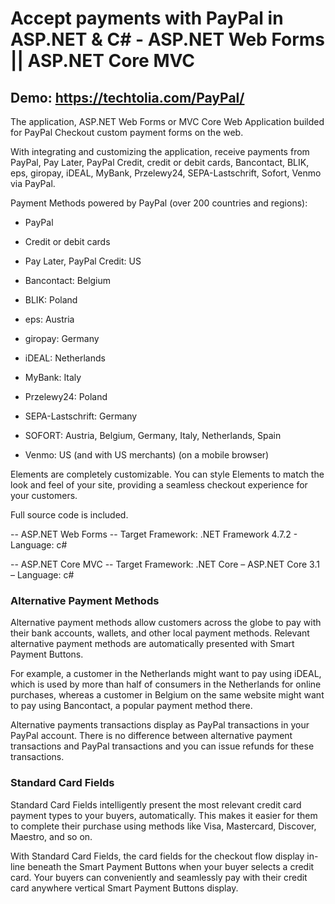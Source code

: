 # Accept payments with PayPal in ASP.NET &amp; C# - ASP.NET Web Forms || ASP.NET Core MVC

## Demo: https://techtolia.com/PayPal/

The application, ASP.NET Web Forms or MVC Core Web Application builded for PayPal Checkout custom payment forms on the web.

With integrating and customizing the application, receive payments from PayPal, Pay Later, PayPal Credit, credit or debit cards, Bancontact, BLIK, eps, giropay, iDEAL, MyBank, Przelewy24, SEPA-Lastschrift, Sofort, Venmo via PayPal.

Payment Methods powered by PayPal (over 200 countries and regions):

- PayPal

- Credit or debit cards

- Pay Later, PayPal Credit: US

- Bancontact: Belgium

- BLIK: Poland

- eps: Austria

- giropay: Germany

- iDEAL: Netherlands

- MyBank: Italy

- Przelewy24: Poland

- SEPA-Lastschrift: Germany

- SOFORT: Austria, Belgium, Germany, Italy, Netherlands, Spain

- Venmo: US (and with US merchants) (on a mobile browser)

Elements are completely customizable. You can style Elements to match the look and feel of your site, providing a seamless checkout experience for your customers.

Full source code is included.

-- ASP.NET Web Forms -- Target Framework: .NET Framework 4.7.2 - Language: c#

-- ASP.NET Core MVC -- Target Framework: .NET Core – ASP.NET Core 3.1 – Language: c#

### Alternative Payment Methods
Alternative payment methods allow customers across the globe to pay with their bank accounts, wallets, and other local payment methods. Relevant alternative payment methods are automatically presented with Smart Payment Buttons.

For example, a customer in the Netherlands might want to pay using iDEAL, which is used by more than half of consumers in the Netherlands for online purchases, whereas a customer in Belgium on the same website might want to pay using Bancontact, a popular payment method there.

Alternative payments transactions display as PayPal transactions in your PayPal account. There is no difference between alternative payment transactions and PayPal transactions and you can issue refunds for these transactions.

### Standard Card Fields
Standard Card Fields intelligently present the most relevant credit card payment types to your buyers, automatically. This makes it easier for them to complete their purchase using methods like Visa, Mastercard, Discover, Maestro, and so on.

With Standard Card Fields, the card fields for the checkout flow display in-line beneath the Smart Payment Buttons when your buyer selects a credit card. Your buyers can conveniently and seamlessly pay with their credit card anywhere vertical Smart Payment Buttons display.

